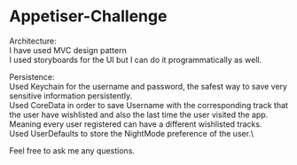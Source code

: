 # Appetiser-Challenge
Architecture:\
I have used MVC design pattern\
I used storyboards for the UI but I can do it programmatically as well.

Persistence:\
Used Keychain for the username and password, the safest way to save very sensitive information persistently.\
Used CoreData in order to save Username with the corresponding track that the user have wishlisted and also the last time the user visited the app. Meaning every user registered can have a different wishlisted tracks.\
Used UserDefaults to store the NightMode preference of the user.\

Feel free to ask me any questions.
